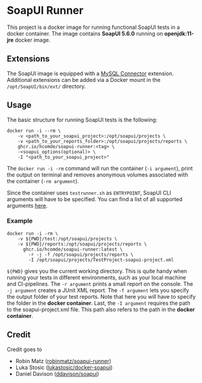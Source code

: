 # SoapUI Runner

This project is a docker image for running functional SoapUI tests in a docker container. The image contains 
**SoapUI 5.6.0** running on **openjdk:11-jre** docker image. 

## Extensions

The SoapUI image is equipped with a [MySQL Connector](https://dev.mysql.com/doc/connector-j/8.0/en/) extension. 
Additional extensions can be added via a Docker mount in the `/opt/SoapUI/bin/ext/` directory.

## Usage

The basic structure for running SoapUI tests is the following:

```
docker run -i --rm \
    -v <path_to_your_soapui_project>:/opt/soapui/projects \
    -v <path_to_your_reports_folder>:/opt/soapui/projects/reports \
    ghcr.io/hcomde/soapui-runner:<tag> \
    -<soapui_options(optional)> \
    -I "<path_to_your_soapui_project>"
```

The ``docker run -i -rm`` command will run the container (``-i argument``), print the output on terminal and removes 
anonymous volumes associated with the container (``-rm argument``).

Since the container uses ``testrunner.sh`` as ``ENTRYPOINT``, SoapUI CLI arguments will have to be specified. You can 
find a list of all supported arguments [here](https://www.soapui.org/docs/test-automation/running-functional-tests/).

### Example

```
docker run -i -rm \
    -v ${PWD}/test:/opt/soapui/projects \
    -v ${PWD}/reports:/opt/soapui/projects/reports \
      ghcr.io/hcomde/soapui-runner:latest \
        -r -j -f /opt/soapui/projects/reports \
        -I /opt/soapui/projects/TestProject-soapui-project.xml
```

``${PWD}`` gives you the current working directory. This is quite handy when running your tests in different 
environments, such as your local machine and CI-pipelines. The ``-r argument`` prints a small report on the console. 
The ``-j argument`` creates a JUnit XML report. The ``-f argument`` lets you specify the output folder of your test 
reports. Note that here you will have to specify the folder in the **docker container**. Last, the ``-I argument`` 
requires the path to the soapui-project.xml file. This path also refers to the path in the **docker container**.

## Credit
Credit goes to 
 - Robin Matz ([robinmatz/soapui-runner](https://github.com/robinmatz/soapui-runner))
 - Luka Stosic ([lukastosic/docker-soapui](https://hub.docker.com/r/lukastosic/docker-soapui))
 - Daniel Davison ([ddavison/soapui](https://hub.docker.com/r/ddavison/soapui))

